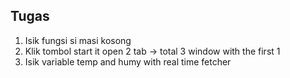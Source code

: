 ## Tugas

1. Isik fungsi si masi kosong
3. Klik tombol start it open 2 tab -> total 3 window with the first 1
2. Isik variable temp and humy with real time fetcher